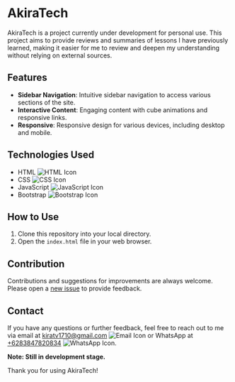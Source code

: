 # AkiraTech

AkiraTech is a project currently under development for personal use. This project aims to provide reviews and summaries of lessons I have previously learned, making it easier for me to review and deepen my understanding without relying on external sources.

## Features

- **Sidebar Navigation**: Intuitive sidebar navigation to access various sections of the site.
- **Interactive Content**: Engaging content with cube animations and responsive links.
- **Responsive**: Responsive design for various devices, including desktop and mobile.

## Technologies Used

- HTML ![HTML Icon](https://img.icons8.com/color/24/000000/html-5.png)
- CSS ![CSS Icon](https://img.icons8.com/color/24/000000/css3.png)
- JavaScript ![JavaScript Icon](https://img.icons8.com/color/24/000000/javascript.png)
- Bootstrap ![Bootstrap Icon](https://img.icons8.com/color/24/000000/bootstrap.png)

## How to Use

1. Clone this repository into your local directory.
2. Open the `index.html` file in your web browser.

## Contribution

Contributions and suggestions for improvements are always welcome. Please open a [new issue](https://github.com/username/akiratech/issues) to provide feedback.

## Contact

If you have any questions or further feedback, feel free to reach out to me via email at <kiratv1710@gmail.com> ![Email Icon](https://img.icons8.com/material-rounded/24/000000/gmail.png) or WhatsApp at [+6283847820834](https://wa.me/6283847820834) ![WhatsApp Icon](https://img.icons8.com/android/24/000000/whatsapp.png).

**Note: Still in development stage.**

Thank you for using AkiraTech!
